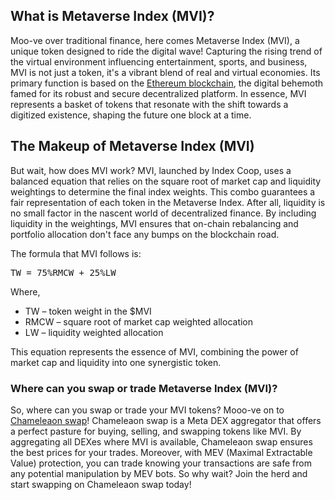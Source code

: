 <h2>What is Metaverse Index (MVI)?</h2>
<p>Moo-ve over traditional finance, here comes Metaverse Index (MVI), a unique token designed to ride the digital wave! Capturing the rising trend of the virtual environment influencing entertainment, sports, and business, MVI is not just a token, it's a vibrant blend of real and virtual economies. Its primary function is based on the <a href="https://en.wikipedia.org/wiki/Ethereum" rel="nofollow noreferrer noopener" target="_blank">Ethereum blockchain</a>, the  digital behemoth famed for its robust and secure decentralized platform. In essence, MVI represents a basket of tokens that resonate with the shift towards a digitized existence, shaping the future one block at a time.</p>

<h2>The Makeup of Metaverse Index (MVI)</h2>
<p>But wait, how does MVI work? MVI, launched by Index Coop, uses a balanced equation that relies on the square root of market cap and liquidity weightings to determine the final index weights. This combo guarantees a fair representation of each token in the Metaverse Index. After all, liquidity is no small factor in the nascent world of decentralized finance. By including liquidity in the weightings, MVI ensures that on-chain rebalancing and portfolio allocation don't face any bumps on the blockchain road.</p>

<p>The formula that MVI follows is:</p>
<pre>TW = 75%RMCW + 25%LW</pre>
<p>Where,</p>

<ul>
  <li>TW – token weight in the $MVI</li>
  <li>RMCW – square root of market cap weighted allocation</li>
  <li>LW – liquidity weighted allocation</li>
</ul>

<p>This equation represents the essence of MVI, combining the power of market cap and liquidity into one synergistic token.</p>

<h3>Where can you swap or trade Metaverse Index (MVI)?</h3>
<p>So, where can you swap or trade your MVI tokens? Mooo-ve on to <a href="https://swap.cow.fi/" rel="noopener" target="_blank">Chameleaon swap</a>! Chameleaon swap is a Meta DEX aggregator that offers a perfect pasture for buying, selling, and swapping tokens like MVI. By aggregating all DEXes where MVI is available, Chameleaon swap ensures the best prices for your trades. Moreover, with MEV (Maximal Extractable Value) protection, you can trade knowing your transactions are safe from any potential manipulation by MEV bots. So why wait? Join the herd and start swapping on Chameleaon swap today!</p>
